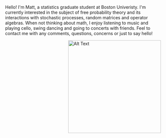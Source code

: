 Hello! I'm Matt, a statistics graduate student at Boston Univeristy. I'm currently interested in the subject of free probability theory and its interactions with stochastic processes, random matrices and operator algebras. When not thinking about math, I enjoy listening to music and playing cello, swing dancing and going to concerts with friends. Feel to contact me with any comments, questions, concerns or just to say hello!


<div style="float: right; margin-left: 20px;">
    <img src="https://github.com/giwdulttam/giwdulttam.github.io/assets/112978414/7047a641-ea51-4614-81f7-b0819d5dcf49" alt="Alt Text" width="300"/>
</div>

